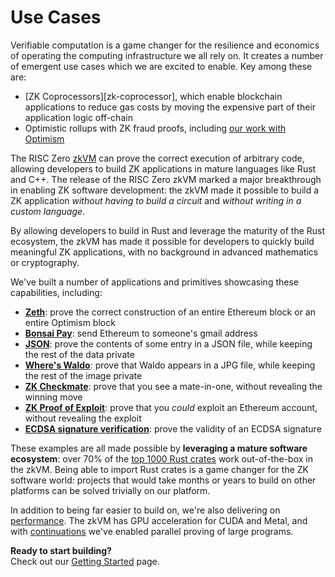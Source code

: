 # Use Cases

Verifiable computation is a game changer for the resilience and economics of
operating the computing infrastructure we all rely on. It creates a number of
emergent use cases which we are excited to enable. Key among these are:

- [ZK Coprocessors][zk-coprocessor], which enable blockchain applications to reduce gas costs by
  moving the expensive part of their application logic off-chain
- Optimistic rollups with ZK fraud proofs, including [our work with Optimism][optimism]

The RISC Zero [zkVM] can prove the correct execution of arbitrary code, allowing
developers to build ZK applications in mature languages like Rust and C++. The release
of the RISC Zero zkVM marked a major breakthrough in enabling ZK software development:
the zkVM made it possible to build a ZK application _without having to build a
circuit_ and _without writing in a custom language_.

By allowing developers to build in Rust and leverage the maturity of the Rust
ecosystem, the zkVM has made it possible for developers to quickly build
meaningful ZK applications, with no background in advanced mathematics or
cryptography.

We've built a number of applications and primitives showcasing these capabilities, including:

- **[Zeth]**: prove the correct construction of an entire Ethereum block or an entire Optimism block
- **[Bonsai Pay]**: send Ethereum to someone's gmail address
- **[JSON]**: prove the contents of some entry in a JSON file, while keeping the
  rest of the data private
- **[Where's Waldo][waldo]**: prove that Waldo appears in a JPG file, while
  keeping the rest of the image private
- **[ZK Checkmate][chess]**: prove that you see a mate-in-one, without revealing
  the winning move
- **[ZK Proof of Exploit][zkpoex]**: prove that you _could_ exploit an Ethereum
  account, without revealing the exploit
- **[ECDSA signature verification][ecdsa]**: prove the validity of an ECDSA
  signature

These examples are all made possible by **leveraging a mature software
ecosystem**: over 70% of the [top 1000 Rust crates][crate-validation] work
out-of-the-box in the zkVM. Being able to import Rust crates is a game changer
for the ZK software world: projects that would take months or years to build on
other platforms can be solved trivially on our platform.

In addition to being far easier to build on, we're also delivering on
[performance]. The zkVM has GPU acceleration for CUDA and Metal, and with
[continuations] we've enabled parallel proving of large programs.

**Ready to start building?** <br/>
Check out our [Getting Started] page.

[Bonsai Pay]: https://risczero.com/news/bonsai-pay
[chess]: https://github.com/risc0/risc0/tree/release-1.0/examples/chess
[continuations]: https://risczero.com/news/continuations
[crate-validation]: https://reports.risczero.com/crates-validation
[ecdsa]: https://github.com/risc0/risc0/tree/release-1.0/examples/ecdsa
[Getting Started]: ./getting-started.md
[JSON]: https://github.com/risc0/risc0/tree/release-1.0/examples/json
[optimism]: https://www.theblock.co/post/240929/optimism-zk-proof-proposals
[performance]: ./zkvm/benchmarks.md
[waldo]: https://risczero.com/news/waldo
[Zeth]: https://risczero.com/news/zeth-release
[zk-coprocessors]: https://www.risczero.com/blog/a-guide-to-zk-coprocessors-for-scalability
[zkpoex]: https://risczero.com/news/zkpoex
[zkVM]: ./zkvm/zkvm_overview.md
